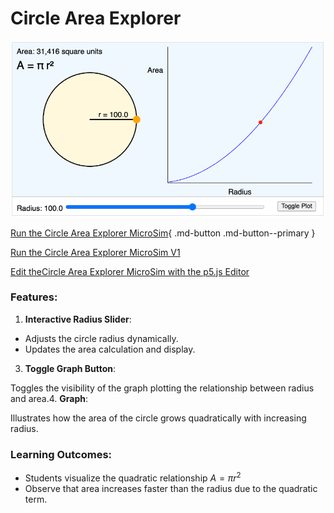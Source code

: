 # Circle Area Explorer

![](./circle-area-explorer.png)

[Run the Circle Area Explorer MicroSim](circle-area-explorer.html){ .md-button .md-button--primary }

[Run the Circle Area Explorer MicroSim V1](circle-area-explorer-v2.html)

[Edit theCircle Area Explorer MicroSim with the p5.js Editor](https://editor.p5js.org/dmccreary/sketches/yoCpStC96)

### Features:

1.  **Interactive Radius Slider**:

-   Adjusts the circle radius dynamically.
-   Updates the area calculation and display.

3.  **Toggle Graph Button**:

Toggles the visibility of the graph plotting the relationship between radius and area.4.  **Graph**:

Illustrates how the area of the circle grows quadratically with increasing radius.

### Learning Outcomes:

-   Students visualize the quadratic relationship $A = \pi r^2$
-   Observe that area increases faster than the radius due to the quadratic term.
